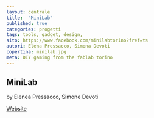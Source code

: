 ```yaml
---
layout: centrale
title:  "MiniLab"
published: true
categories: progetti
tags: tools, gadget, design,
sito: https://www.facebook.com/minilabtorino?fref=ts
autori: Elena Pressacco, Simona Devoti
copertina: minilab.jpg
meta: DIY gaming from the fablab torino
---
```

## MiniLab
by Elenea Pressacco, Simone Devoti

[Website](https://www.facebook.com/minilabtorino?fref=ts)
